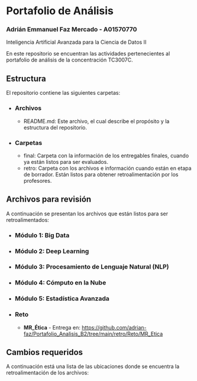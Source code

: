 # Portafolio de Análisis
### Adrián Emmanuel Faz Mercado - A01570770

Inteligencia Artificial Avanzada para la Ciencia de Datos II

En este repositorio se encuentran las actividades pertenecientes al portafolio de análisis de la concentración TC3007C.

## Estructura
El repositorio contiene las siguientes carpetas:

* ### **Archivos**
  * README.md: Este archivo, el cual describe el propósito y la estructura del repositorio.  
* ### **Carpetas**
   * final: Carpeta con la información de los entregables finales, cuando ya están listos para ser evaluados.
   * retro: Carpeta con los archivos e información cuando están en etapa de borrador. Están listos para obtener retroalimentación por los profesores.

## Archivos para revisión
A continuación se presentan los archivos que están listos para ser retroalimentados: 

* ### Módulo 1: Big Data
     
* ### Módulo 2: Deep Learning

* ### Módulo 3: Procesamiento de Lenguaje Natural (NLP)

* ### Módulo 4: Cómputo en la Nube

* ### Módulo 5: Estadística Avanzada

* ### Reto
  * **MR_Ética** - Entrega en: https://github.com/adrian-faz/Portafolio_Analisis_B2/tree/main/retro/Reto/MR_Etica

## Cambios requeridos 
A continuación está una lista de las ubicaciones donde se encuentra la retroalimentación de los archivos: 

